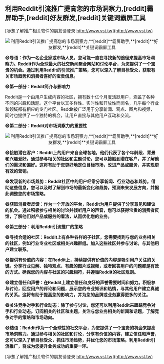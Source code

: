 ## **利用Reddit引流推广提高您的市场洞察力,**[reddit]**霸屏助手,**[reddit]**好友群发,**[reddit]**关键词霸屏工具**

[😍想了解推广相关软件的朋友请登录 http://www.vst.tw](http://www.vst.tw)

 <center><img src="https://vst.tw/MP4/tuiguang/png/8.png" alt="利用Reddit引流推广提高您的市场洞察力,**[reddit]**霸屏助手,**[reddit]**好友群发,**[reddit]**关键词霸屏工具"></center>

**😄导语：作为一名企业家或市场人员，您可能一直在寻找新的途径来提高市场洞察力。Reddit作为全球最大的社交新闻聚合网站和讨论平台，为您提供了一个宝贵的机会。通过利用Reddit的引流推广策略，您可以深入了解目标受众，获取有关市场趋势和消费者喜好的宝贵信息。**

**😄第一部分：Reddit简介与影响力**

Reddit是一个由用户生成内容的社区，拥有数十亿个月度活跃用户，涵盖了各种不同的兴趣和话题。这个平台以其多样性、实时性和开放性而闻名，几乎每个行业和领域都有相应的专门社区。Reddit被广泛用于分享新闻、观点、图片和视频，同时也提供了一个独特的机会，让用户直接与其他用户互动和交流。

**😄第二部分：Reddit对市场洞察力的重要性**

 <center><img src="https://vst.tw/MP4/tuiguang/png/6.png" alt="利用Reddit引流推广提高您的市场洞察力,**[reddit]**霸屏助手,**[reddit]**好友群发,**[reddit]**关键词霸屏工具"></center>

**😄接触潜在客户：Reddit上的用户来自全球各地，他们代表了各个年龄段、背景和兴趣爱好。通过参与相关的社区和主题讨论，您可以接触到潜在客户，并了解他们的需求和偏好。这将有助于您更好地定位目标市场，改进产品或服务，并实现更有效的营销。**

**😄发现新的市场趋势：Reddit社区中的用户经常分享新闻、行业动态和趋势。借助这些信息，您可以及时了解到市场的最新变化和趋势，预测未来发展方向，并据此调整您的市场策略。**

**😄获取消费者反馈：作为一个开放的平台，Reddit为用户提供了分享意见和建议的机会。通过积极参与相关的讨论并倾听用户的声音，您可以获得宝贵的消费者反馈，了解他们对产品或服务的看法，从而优化您的业务。**

**😄第三部分：利用Reddit引流推广的策略**

**😄寻找合适的社区：Reddit上有各种各样的子社区，您需要找到与您的业务相关的社区，例如行业专业社区或相关兴趣群组。加入这些社区并参与讨论，与其他用户建立联系。**

**😄提供有价值的内容：在Reddit上，持续提供有价值的内容是吸引用户关注的关键。分享行业见解、独特观点、有趣的图片或视频，或者回答用户的问题都是有效的方式。确保您的内容与社区的兴趣相符，并遵循Reddit的社区规则。**

**😄建立信任和声誉：在Reddit上建立信任和良好的声誉需要时间和努力。积极参与讨论，回应用户的评论和问题，展示您的专业知识和热情，与其他用户建立真诚的关系。这将有助于提高您的影响力，并为您的品牌或业务赢得更多的关注。**

**😄关注竞争对手和行业动态：除了参与讨论，您还可以利用Reddit来跟踪竞争对手和行业动态。订阅相关的社区和主题，关注与您业务相关的新闻和话题，了解竞争对手的策略和市场动向。**

**😄结语：Reddit作为一个全球性的社交平台，为您提供了一个宝贵的机会来提高市场洞察力。通过参与相关的社区和讨论，分享有价值的内容，建立信任和声誉，您可以深入了解目标受众，抓住市场趋势，并优化您的市场策略。利用Reddit引流推广，将成为您提升业务成功的重要一环。**

[😍想了解推广相关软件的朋友请登录 http://www.vst.tw](http://www.vst.tw)



